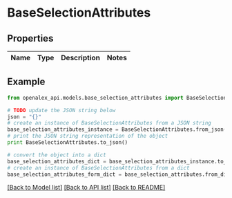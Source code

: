 # BaseSelectionAttributes


## Properties
Name | Type | Description | Notes
------------ | ------------- | ------------- | -------------

## Example

```python
from openalex_api.models.base_selection_attributes import BaseSelectionAttributes

# TODO update the JSON string below
json = "{}"
# create an instance of BaseSelectionAttributes from a JSON string
base_selection_attributes_instance = BaseSelectionAttributes.from_json(json)
# print the JSON string representation of the object
print BaseSelectionAttributes.to_json()

# convert the object into a dict
base_selection_attributes_dict = base_selection_attributes_instance.to_dict()
# create an instance of BaseSelectionAttributes from a dict
base_selection_attributes_form_dict = base_selection_attributes.from_dict(base_selection_attributes_dict)
```
[[Back to Model list]](../README.md#documentation-for-models) [[Back to API list]](../README.md#documentation-for-api-endpoints) [[Back to README]](../README.md)


